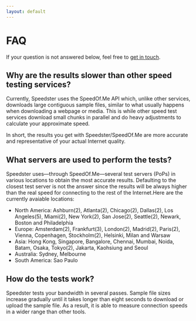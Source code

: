 ```yaml
---
layout: default
---
```


# FAQ

If your question is not answered below, feel free to [get in touch](/support).

## Why are the results slower than other speed testing services?

Currently, Speedster uses the SpeedOf.Me API which, unlike other services, downloads large contiguous sample files, similar to what usually happens when downloading a webpage or media. This is while other speed test services download small chunks in parallel and do heavy adjustments to calculate your approximate speed.

In short, the results you get with Speedster/SpeedOf.Me are more accurate and representative of your actual Internet quality.

## What servers are used to perform the tests?

Speedster uses—through SpeedOf.Me—several test servers (PoPs) in various locations to obtain the most accurate results. Defaulting to the closest test server is not the answer since the results will be always higher than the real speed for connecting to the rest of the Internet.Here are the currently avaiable locations:

- North America: Ashburn(2), Atlanta(2), Chicago(2), Dallas(2), Los Angeles(5), Miami(2), New York(2), San Jose(2), Seattle(2), Newark, Boston and Philadelphia
- Europe: Amsterdam(2), Frankfurt(3), London(2), Madrid(2), Paris(2), Vienna, Copenhagen, Stockholm(2), Helsinki, Milan and Warsaw
- Asia: Hong Kong, Singapore, Bangalore, Chennai, Mumbai, Noida, Batam, Osaka, Tokyo(2), Jakarta, Kaohsiung and Seoul
- Australia: Sydney, Melbourne
- South America: Sao Paulo

## How do the tests work?

Speedster tests your bandwidth in several passes. Sample file sizes increase gradually until it takes longer than eight seconds to download or upload the sample file. As a result, it is able to measure connection speeds in a wider range than other tools.
